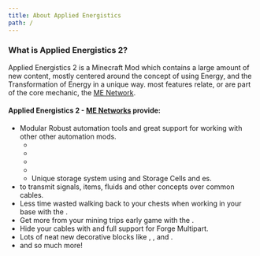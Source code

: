 ```yaml
---
title: About Applied Energistics
path: /
---
```


### What is Applied Energistics 2?

Applied Energistics 2 is a Minecraft Mod which contains a large amount of new
content, mostly centered around the concept of using Energy, and the
Transformation of Energy in a unique way. most features relate, or are part of
the core mechanic, the [ME Network](features/me-network.md).

#### Applied Energistics 2 - [ME Networks](features/me-network.md) provide:

* Modular Robust automation tools and great support for working with other other automation mods. 
  * <ItemLink id="appliedenergistics2:item_import_bus"></ItemLink>
  * <ItemLink id="appliedenergistics2:item_export_bus"></ItemLink>
  * <ItemLink id="appliedenergistics2:item_level_emitter"></ItemLink>
  * <ItemLink id="appliedenergistics2:item_interface"></ItemLink>
  * Unique storage system using <ItemLink id="appliedenergistics2:drive"></ItemLink> and Storage Cells and <ItemLink id="appliedenergistics2:item_storage_bus"></ItemLink>es.
* <ItemLink id="appliedenergistics2:me_p2p_tunnel"></ItemLink>to transmit signals, items, fluids and other concepts over common cables.
* Less time wasted walking back to your chests when working in your base with the <ItemLink id="appliedenergistics2:wireless_terminal"></ItemLink>.
* Get more from your mining trips early game with the <ItemLink id="appliedenergistics2:grindstone"></ItemLink>.
* Hide your cables with <ItemLink id="appliedenergistics2:facade"></ItemLink> and full support for Forge Multipart.
* Lots of neat new decorative blocks like <ItemLink id="appliedenergistics2:smooth_sky_stone_block"></ItemLink>, <ItemLink id="appliedenergistics2:quartz_pillar"></ItemLink>, <ItemLink id="appliedenergistics2:quartz_glass"></ItemLink> and <ItemLink id="appliedenergistics2:quartz_fixture"></ItemLink>.
* and so much more!

